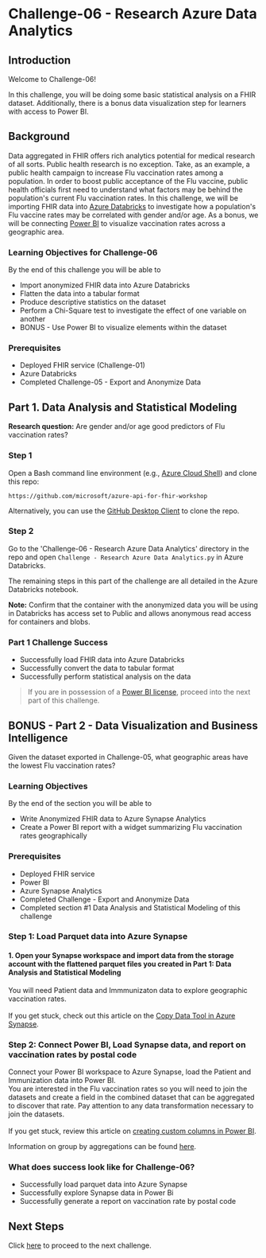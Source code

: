 # Challenge-06  - Research Azure Data Analytics

## Introduction
Welcome to Challenge-06!

In this challenge, you will be doing some basic statistical analysis on a FHIR dataset. Additionally, there is a bonus data visualization step for learners with access to Power BI.

## Background
Data aggregated in FHIR offers rich analytics potential for medical research of all sorts. Public health research is no exception. Take, as an example, a public health campaign to increase Flu vaccination rates among a population. In order to boost public acceptance of the Flu vaccine, public health officials first need to understand what factors may be behind the population's current Flu vaccination rates. In this challenge, we will be importing FHIR data into [Azure Databricks](https://docs.microsoft.com/en-us/azure/databricks/scenarios/what-is-azure-databricks) to investigate how a population's Flu vaccine rates may be correlated with gender and/or age. As a bonus, we will be connecting [Power BI](https://docs.microsoft.com/en-us/power-bi/) to visualize vaccination rates across a geographic area.

### Learning Objectives for Challenge-06
By the end of this challenge you will be able to 

* Import anonymized FHIR data into Azure Databricks
* Flatten the data into a tabular format
* Produce descriptive statistics on the dataset
* Perform a Chi-Square test to investigate the effect of one variable on another
* BONUS - Use Power BI to visualize elements within the dataset 

### Prerequisites 
* Deployed FHIR service (Challenge-01)
* Azure Databricks
* Completed Challenge-05 - Export and Anonymize Data

## Part 1. Data Analysis and Statistical Modeling
**Research question:** Are gender and/or age good predictors of Flu vaccination rates?

### Step 1
Open a Bash command line environment (e.g., [Azure Cloud Shell](https://docs.microsoft.com/en-us/azure/cloud-shell/overview)) and clone this repo: 

	https://github.com/microsoft/azure-api-for-fhir-workshop

Alternatively, you can use the [GitHub Desktop Client](https://desktop.github.com/) to clone the repo.

### Step 2
Go to the 'Challenge-06 - Research Azure Data Analytics' directory in the repo and open `Challenge - Research Azure Data Analytics.py` in Azure Databricks.

	
The remaining steps in this part of the challenge are all detailed in the Azure Databricks notebook.

__Note:__ Confirm that the container with the anonymized data you will be using in Databricks has access set to Public and allows anonymous read access for containers and blobs.

### Part 1 Challenge Success
+ Successfully load FHIR data into Azure Databricks
+ Successfully convert the data to tabular format
+ Successfully perform statistical analysis on the data 

> If you are in possession of a [Power BI license](https://docs.microsoft.com/en-us/power-bi/fundamentals/service-features-license-type), proceed into the next part of this challenge.

## BONUS - Part 2 - Data Visualization and Business Intelligence

Given the dataset exported in Challenge-05, what geographic areas have the lowest Flu vaccination rates? 

### Learning Objectives
By the end of the section you will be able to 
* Write Anonymized FHIR data to Azure Synapse Analytics
* Create a Power BI report with a widget summarizing Flu vaccination rates geographically

### Prerequisites 
* Deployed FHIR service
* Power BI
* Azure Synapse Analytics
* Completed Challenge - Export and Anonymize Data
* Completed section #1 Data Analysis and Statistical Modeling of this challenge

### Step 1: Load Parquet data into Azure Synapse

#### 1. Open your Synapse workspace and import data from the storage account with the flattened parquet files you created in Part 1: Data Analysis and Statistical Modeling  <br />
You will need Patient data and Immmunizaton data to explore geographic vaccination rates. <br />
<br />
If you get stuck, check out this article on the [Copy Data Tool in Azure Synapse](https://docs.microsoft.com/en-us/azure/data-factory/copy-data-tool?tabs=data-factory). <br />


### Step 2: Connect Power BI, Load Synapse data, and report on vaccination rates by postal code <br />
Connect your Power BI workspace to Azure Synapse, load the Patient and Immunization data into Power BI.<br />
You are interested in the Flu vaccination rates so you will need to join the datasets and create a field in the combined dataset that can be aggregated to discover that rate. Pay attention to any data transformation necessary to join the datasets. <br/>
<br/>
If you get stuck, review this article on [creating custom columns in Power BI](https://docs.microsoft.com/en-us/power-bi/create-reports/desktop-add-custom-column#:~:text=Use%20Power%20Query%20Editor%20to%20add%20a%20custom%20column,-To%20start%20creating&text=From%20the%20Home%20tab%20on,The%20Custom%20Column%20window%20appears.). <br />

Information on group by aggregations can be found [here](https://docs.microsoft.com/en-us/power-query/group-by#:~:text=Select%20Group%20by%20on%20the,the%20column%20used%20is%20Units).<br />


### What does success look like for Challenge-06?
+ Successfully load parquet data into Azure Synapse
+ Successfully explore Synapse data in Power Bi
+ Successfully generate a report on vaccination rate by postal code

## Next Steps

Click [here](<../Challenge-07 - FHIR service consent capabilities/ReadMe.md>) to proceed to the next challenge.
